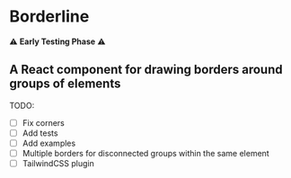 # Borderline

⚠️ **Early Testing Phase** ⚠️

## A React component for drawing borders around groups of elements

TODO:

- [ ] Fix corners 
- [ ] Add tests
- [ ] Add examples
- [ ] Multiple borders for disconnected groups within the same element
- [ ] TailwindCSS plugin
